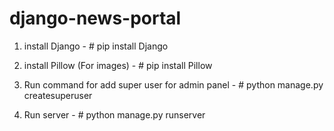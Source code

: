 ﻿# django-news-portal

1) install Django - # pip install Django
   
3) install Pillow (For images) - # pip install Pillow
   
5) Run command for add super user for admin panel - # python manage.py createsuperuser
   
7) Run server - # python manage.py runserver
